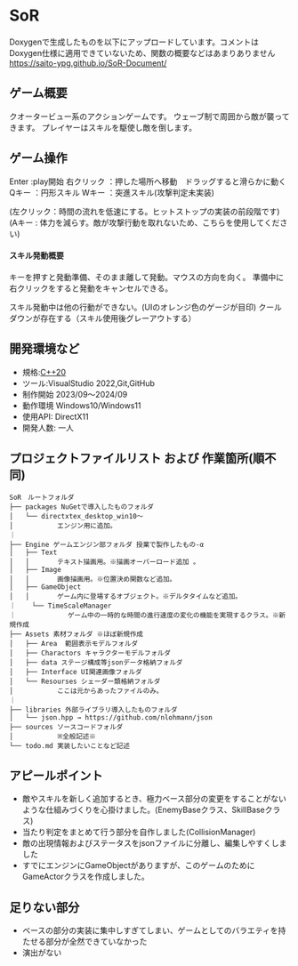 # SoR　
Doxygenで生成したものを以下にアップロードしています。コメントはDoxygen仕様に適用できていないため、関数の概要などはあまりありません
https://saito-ypg.github.io/SoR-Document/
## ゲーム概要
クオータービュー系のアクションゲームです。
ウェーブ制で周囲から敵が襲ってきます。
プレイヤーはスキルを駆使し敵を倒します。

## ゲーム操作
Enter          :play開始
右クリック    ：押した場所へ移動　ドラッグすると滑らかに動く
Qキー         ：円形スキル
Wキー         ：突進スキル(攻撃判定未実装)

(左クリック：時間の流れを低速にする。ヒットストップの実装の前段階です)
(Aキー : 体力を減らす。敵が攻撃行動を取れないため、こちらを使用してください)


#### スキル発動概要
キーを押すと発動準備、そのまま離して発動。マウスの方向を向く。
準備中に右クリックをすると発動をキャンセルできる。

スキル発動中は他の行動ができない。(UIのオレンジ色のゲージが目印)
クールダウンが存在する（スキル使用後グレーアウトする）

## 開発環境など
- 規格:<u>C++20</u>
- ツール:VisualStudio 2022,Git,GitHub
- 制作開始 2023/09～2024/09
- 動作環境 Windows10/Windows11
- 使用API: DirectX11
- 開発人数: 一人
  
## プロジェクトファイルリスト および 作業箇所(順不同)
```
SoR　ルートフォルダ　
├── packages NuGetで導入したものフォルダ
│   └── directxtex_desktop_win10～
│           エンジン用に追加。
｜
├── Engine ゲームエンジン部フォルダ 授業で製作したもの-α
│   ├── Text
│   │       テキスト描画用。※描画オーバーロード追加 。
│   ├── Image
│   │       画像描画用。※位置決め関数など追加。
│   ├── GameObject
│   │       ゲーム内に登場するオブジェクト。※デルタタイムなど追加。
｜	 └── TimeScaleManager
｜			  ゲーム中の一時的な時間の進行速度の変化の機能を実現するクラス。※新規作成
├── Assets 素材フォルダ ※ほぼ新規作成
│   ├── Area  範囲表示モデルフォルダ
│   ├── Charactors キャラクターモデルフォルダ
│   ├── data ステージ構成等jsonデータ格納フォルダ
│   ├── Interface UI関連画像フォルダ
│   └── Resourses シェーダー類格納フォルダ
│           ここは元からあったファイルのみ。
｜
├── libraries 外部ライブラリ導入したものフォルダ
│   └── json.hpp → https://github.com/nlohmann/json
├── sources ソースコードフォルダ
│           ※全般記述※
└── todo.md 実装したいことなど記述
```
## アピールポイント
- 敵やスキルを新しく追加するとき、極力ベース部分の変更をすることがないような仕組みづくりを心掛けました。(EnemyBaseクラス、SkillBaseクラス)
- 当たり判定をまとめて行う部分を自作しました(CollisionManager)
- 敵の出現情報およびステータスをjsonファイルに分離し、編集しやすくしました
- すでにエンジンにGameObjectがありますが、このゲームのためにGameActorクラスを作成しました。

## 足りない部分
- ベースの部分の実装に集中しすぎてしまい、ゲームとしてのバラエティを持たせる部分が全然できていなかった
- 演出がない
